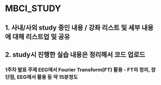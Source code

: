 # MBCI_STUDY
## 1. 사내/사외 study 중인 내용 / 강좌 리스트 및 세부 내용에 대해 리스트업 및 공유
## 2. study시 진행한 실습 내용은 정리해서 코드 업로드

### 1주차 발표 주제 EEG에서 Fourier Transform(FT) 활용 - FT의 정의, 장단점, EEG에서 활용 등 약 15분정도
